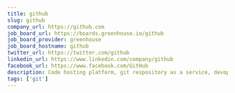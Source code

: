 ```yaml
---
title: github
slug: github
company_url: https://github.com
job_board_url: https://boards.greenhouse.io/github
job_board_provider: greenhouse
job_board_hostname: github
twitter_url: https://twitter.com/github
linkedin_url: https://www.linkedin.com/company/github
facebook_url: https://www.facebook.com/GitHub
description: Code hosting platform, git respository as a service, devops platform
tags: ['git']
---
```

